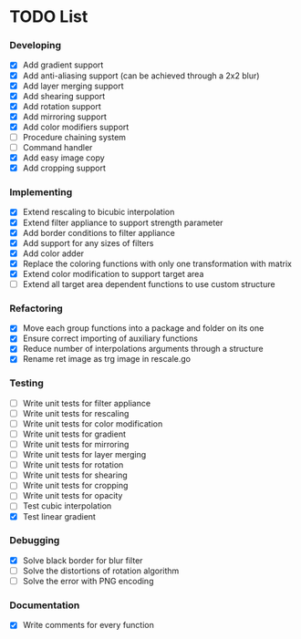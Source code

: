 # TODO List

### Developing
- [x] Add gradient support
- [x] Add anti-aliasing support (can be achieved through a 2x2 blur)
- [x] Add layer merging support
- [x] Add shearing support
- [x] Add rotation support
- [x] Add mirroring support
- [x] Add color modifiers support
- [ ] Procedure chaining system
- [ ] Command handler
- [x] Add easy image copy
- [x] Add cropping support

### Implementing
- [x] Extend rescaling to bicubic interpolation
- [x] Extend filter appliance to support strength parameter
- [x] Add border conditions to filter appliance
- [x] Add support for any sizes of filters
- [x] Add color adder
- [x] Replace the coloring functions with only one transformation with matrix
- [x] Extend color modification to support target area
- [ ] Extend all target area dependent functions to use custom structure

### Refactoring
- [x] Move each group functions into a package and folder on its one
- [x] Ensure correct importing of auxiliary functions
- [x] Reduce number of interpolations arguments through a structure
- [x] Rename ret image as trg image in rescale.go

### Testing
- [ ] Write unit tests for filter appliance
- [ ] Write unit tests for rescaling
- [ ] Write unit tests for color modification
- [ ] Write unit tests for gradient
- [ ] Write unit tests for mirroring
- [ ] Write unit tests for layer merging
- [ ] Write unit tests for rotation
- [ ] Write unit tests for shearing
- [ ] Write unit tests for cropping
- [ ] Write unit tests for opacity
- [ ] Test cubic interpolation
- [x] Test linear gradient

### Debugging
- [x] Solve black border for blur filter
- [ ] Solve the distortions of rotation algorithm
- [ ] Solve the error with PNG encoding

### Documentation
- [x] Write comments for every function
